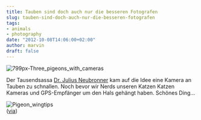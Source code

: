 ```yaml
---
title: Tauben sind doch auch nur die besseren Fotografen
slug: tauben-sind-doch-auch-nur-die-besseren-fotografen
tags:
- animals
- photography
date: "2012-10-08T14:06:00+02:00"
author: marvin
draft: false
---
```

![799px-Three_pigeons_with_cameras](/images/799px-Three_pigeons_with_cameras.jpg)

Der Tausendsassa [Dr. Julius
Neubronner](http://de.wikipedia.org/wiki/Julius_Neubronner) kam auf die
Idee eine Kamera an Tauben zu schnallen. Noch bevor wir Nerds unseren
Katzen Katzen Kameras und GPS-Empfänger um den Hals gehängt haben.
Schönes Ding...

![Pigeon_wingtips](/images/Pigeon_wingtips.jpg)  
([via](http://www.kraftfuttermischwerk.de/blogg/?p=42181))